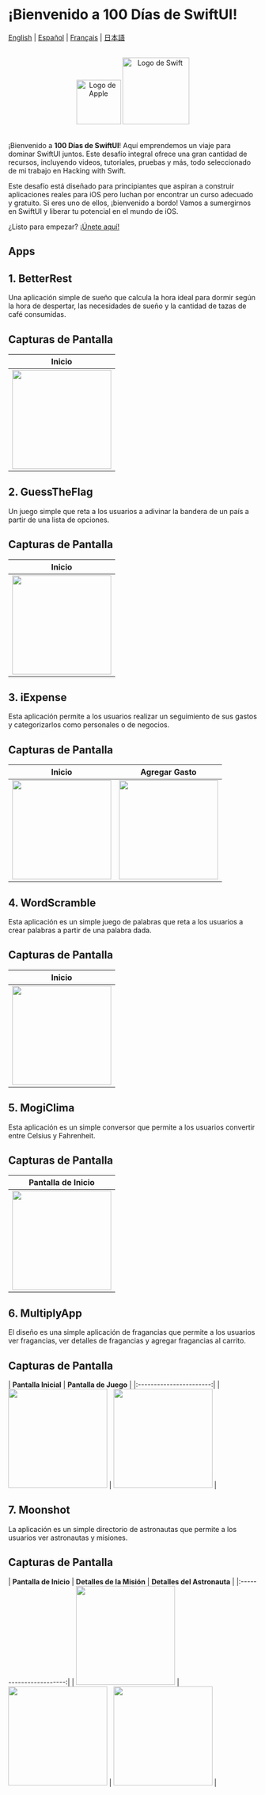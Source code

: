 # ¡Bienvenido a 100 Días de SwiftUI!

[English](./README.md) | [Español](./README.es.md) | [Français](./README.fr.md) | [日本語](./README.jp.md)

<br>

<div align="center">
    <img src="/Assets/apple.png" alt="Logo de Apple" width="90">
    <img src="/Assets/swift.png" alt="Logo de Swift" width="135">
</div>

<br>

¡Bienvenido a **100 Días de SwiftUI**! Aquí emprendemos un viaje para dominar SwiftUI juntos. Este desafío integral ofrece una gran cantidad de recursos, incluyendo videos, tutoriales, pruebas y más, todo seleccionado de mi trabajo en Hacking with Swift.

Este desafío está diseñado para principiantes que aspiran a construir aplicaciones reales para iOS pero luchan por encontrar un curso adecuado y gratuito. Si eres uno de ellos, ¡bienvenido a bordo! Vamos a sumergirnos en SwiftUI y liberar tu potencial en el mundo de iOS.

¿Listo para empezar? [¡Únete aquí!](https://www.hackingwithswift.com/100/swiftui)

## Apps

## 1. BetterRest
Una aplicación simple de sueño que calcula la hora ideal para dormir según la hora de despertar, las necesidades de sueño y la cantidad de tazas de café consumidas.

## Capturas de Pantalla

| **Inicio** |
|:-----------------------:|
| <img src="./Screenshots/s1.png" width="200"> |

## 2. GuessTheFlag
Un juego simple que reta a los usuarios a adivinar la bandera de un país a partir de una lista de opciones.

## Capturas de Pantalla

| **Inicio** |
|:-----------------------:|
| <img src="./Screenshots/s2.png" width="200"> |

## 3. iExpense
Esta aplicación permite a los usuarios realizar un seguimiento de sus gastos y categorizarlos como personales o de negocios.

## Capturas de Pantalla

| **Inicio** | **Agregar Gasto** |
|:-----------------------:|:-----------------------:|
| <img src="./Screenshots/s3.png" width="200"> | <img src="./screenshots/s4.png" width="200"> | 

## 4. WordScramble
Esta aplicación es un simple juego de palabras que reta a los usuarios a crear palabras a partir de una palabra dada.

## Capturas de Pantalla

| **Inicio** |
|:-----------------------:|
| <img src="./Screenshots/s5.png" width="200"> | 

## 5. MogiClima
Esta aplicación es un simple conversor que permite a los usuarios convertir entre Celsius y Fahrenheit.

## Capturas de Pantalla

| **Pantalla de Inicio** |
|:-----------------------:|
| <img src="./Screenshots/s6.png" width="200"> |

## 6. MultiplyApp
El diseño es una simple aplicación de fragancias que permite a los usuarios ver fragancias, ver detalles de fragancias y agregar fragancias al carrito.

## Capturas de Pantalla

| **Pantalla Inicial** | **Pantalla de Juego** |
|:-----------------------:|
| <img src="./Screenshots/s7.png" width="200"> | <img src="./Screenshots/s8.png" width="200"> |

## 7. Moonshot
La aplicación es un simple directorio de astronautas que permite a los usuarios ver astronautas y misiones.

## Capturas de Pantalla

| **Pantalla de Inicio** | **Detalles de la Misión** | **Detalles del Astronauta** |
|:-----------------------:|
| <img src="./Screenshots/s9.png" width="200"> | <img src="./Screenshots/s10.png" width="200"> | <img src="./Screenshots/s11.png" width="200"> |